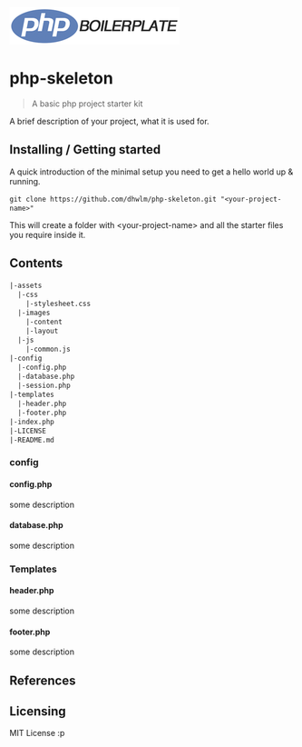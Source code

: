 ![Logo of the project](https://raw.githubusercontent.com/dhwlm/php-skeleton/master/assets/images/content/read-me-php-boilerplate.png)

# php-skeleton
> A basic php project starter kit

A brief description of your project, what it is used for.

## Installing / Getting started

A quick introduction of the minimal setup you need to get a hello world up &
running.

```shell
git clone https://github.com/dhwlm/php-skeleton.git "<your-project-name>"
```

This will create a folder with \<your-project-name> and all the starter files you require inside it.

## Contents

```shell
|-assets
  |-css
    |-stylesheet.css
  |-images
    |-content
    |-layout
  |-js
    |-common.js
|-config
  |-config.php
  |-database.php
  |-session.php
|-templates
  |-header.php
  |-footer.php
|-index.php
|-LICENSE
|-README.md
 ```

### config

#### config.php
some description

#### database.php
some description



### Templates

#### header.php
some description

#### footer.php
some description


## References



## Licensing

MIT License :p
